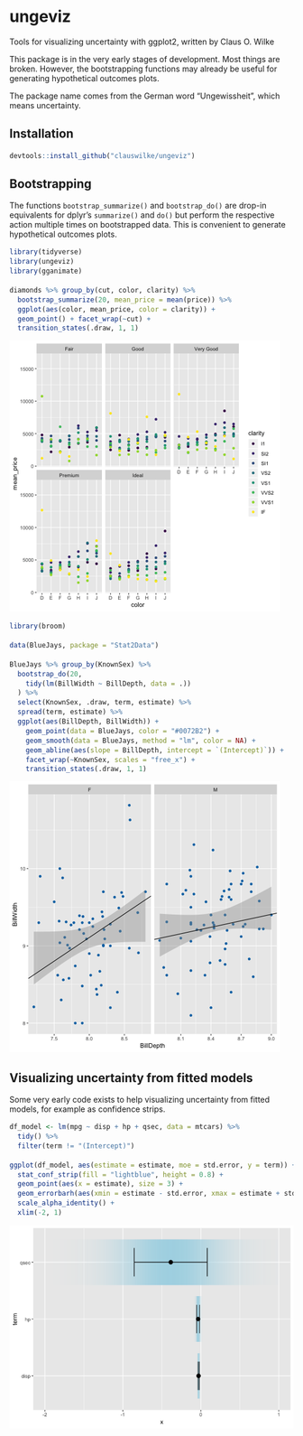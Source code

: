 
<!-- README.md is generated from README.Rmd. Please edit that file -->

# ungeviz

Tools for visualizing uncertainty with ggplot2, written by Claus O.
Wilke

This package is in the very early stages of development. Most things are
broken. However, the bootstrapping functions may already be useful for
generating hypothetical outcomes plots.

The package name comes from the German word “Ungewissheit”, which means
uncertainty.

## Installation

``` r
devtools::install_github("clauswilke/ungeviz")
```

## Bootstrapping

The functions `bootstrap_summarize()` and `bootstrap_do()` are drop-in
equivalents for dplyr’s `summarize()` and `do()` but perform the
respective action multiple times on bootstrapped data. This is
convenient to generate hypothetical outcomes plots.

``` r
library(tidyverse)
library(ungeviz)
library(gganimate)

diamonds %>% group_by(cut, color, clarity) %>%
  bootstrap_summarize(20, mean_price = mean(price)) %>%
  ggplot(aes(color, mean_price, color = clarity)) +
  geom_point() + facet_wrap(~cut) +
  transition_states(.draw, 1, 1)
```

![](man/figures/README-diamonds-mean-anim-1.gif)<!-- -->

``` r
library(broom)

data(BlueJays, package = "Stat2Data")

BlueJays %>% group_by(KnownSex) %>%
  bootstrap_do(20,
    tidy(lm(BillWidth ~ BillDepth, data = .))
  ) %>%
  select(KnownSex, .draw, term, estimate) %>%
  spread(term, estimate) %>%
  ggplot(aes(BillDepth, BillWidth)) +
    geom_point(data = BlueJays, color = "#0072B2") +
    geom_smooth(data = BlueJays, method = "lm", color = NA) +
    geom_abline(aes(slope = BillDepth, intercept = `(Intercept)`)) +
    facet_wrap(~KnownSex, scales = "free_x") +
    transition_states(.draw, 1, 1)
```

![](man/figures/README-bluejays-lm-anim-1.gif)<!-- -->

## Visualizing uncertainty from fitted models

Some very early code exists to help visualizing uncertainty from fitted
models, for example as confidence strips.

``` r
df_model <- lm(mpg ~ disp + hp + qsec, data = mtcars) %>%
  tidy() %>%
  filter(term != "(Intercept)")

ggplot(df_model, aes(estimate = estimate, moe = std.error, y = term)) +
  stat_conf_strip(fill = "lightblue", height = 0.8) +
  geom_point(aes(x = estimate), size = 3) +
  geom_errorbarh(aes(xmin = estimate - std.error, xmax = estimate + std.error), height = 0.5) +
  scale_alpha_identity() +
  xlim(-2, 1)
```

![](man/figures/README-unnamed-chunk-3-1.png)<!-- -->
